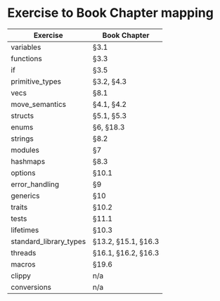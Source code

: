 # Exercise to Book Chapter mapping

| Exercise               | Book Chapter        |
| ---------------------- | ------------------- |
| variables              | §3.1                |*
| functions              | §3.3                |*
| if                     | §3.5                |*
| primitive_types        | §3.2, §4.3          |*
| vecs                   | §8.1                |*
| move_semantics         | §4.1, §4.2          |*
| structs                | §5.1, §5.3          |*
| enums                  | §6, §18.3           |*
| strings                | §8.2                |*
| modules                | §7                  |*
| hashmaps               | §8.3                |* 
| options                | §10.1               |*
| error_handling         | §9                  |*
| generics               | §10                 |*
| traits                 | §10.2               |*
| tests                  | §11.1               |
| lifetimes              | §10.3               |*
| standard_library_types | §13.2, §15.1, §16.3 |
| threads                | §16.1, §16.2, §16.3 |
| macros                 | §19.6               |
| clippy                 | n/a                 |
| conversions            | n/a                 |
